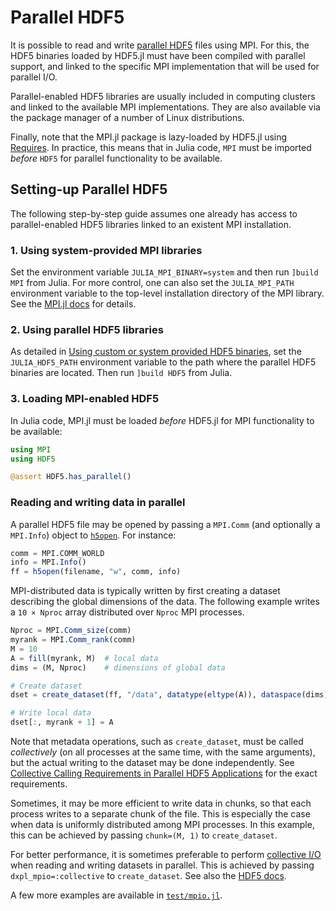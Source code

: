 # Parallel HDF5

It is possible to read and write [parallel
HDF5](https://portal.hdfgroup.org/display/HDF5/Parallel+HDF5) files using MPI.
For this, the HDF5 binaries loaded by HDF5.jl must have been compiled with
parallel support, and linked to the specific MPI implementation that will be used for parallel I/O.

Parallel-enabled HDF5 libraries are usually included in computing clusters and
linked to the available MPI implementations.
They are also available via the package manager of a number of Linux
distributions.

Finally, note that the MPI.jl package is lazy-loaded by HDF5.jl
using [Requires](https://github.com/JuliaPackaging/Requires.jl).
In practice, this means that in Julia code, `MPI` must be imported _before_
`HDF5` for parallel functionality to be available.

## Setting-up Parallel HDF5

The following step-by-step guide assumes one already has access to
parallel-enabled HDF5 libraries linked to an existent MPI installation.

### 1. Using system-provided MPI libraries

Set the environment variable `JULIA_MPI_BINARY=system` and then run
`]build MPI` from Julia.
For more control, one can also set the `JULIA_MPI_PATH` environment variable
to the top-level installation directory of the MPI library.
See the [MPI.jl
docs](https://juliaparallel.github.io/MPI.jl/stable/configuration/#Using-a-system-provided-MPI-1)
for details.

### 2. Using parallel HDF5 libraries

As detailed in [Using custom or system provided HDF5 binaries](@ref), set the
`JULIA_HDF5_PATH` environment variable to the path where the parallel HDF5
binaries are located.
Then run `]build HDF5` from Julia.

### 3. Loading MPI-enabled HDF5

In Julia code, MPI.jl must be loaded _before_ HDF5.jl for MPI functionality to
be available:

```julia
using MPI
using HDF5

@assert HDF5.has_parallel()
```

### Reading and writing data in parallel

A parallel HDF5 file may be opened by passing a `MPI.Comm` (and optionally a
`MPI.Info`) object to [`h5open`](@ref).
For instance:

```julia
comm = MPI.COMM_WORLD
info = MPI.Info()
ff = h5open(filename, "w", comm, info)
```

MPI-distributed data is typically written by first creating a dataset
describing the global dimensions of the data.
The following example writes a `10 × Nproc` array distributed over `Nproc` MPI
processes.

```julia
Nproc = MPI.Comm_size(comm)
myrank = MPI.Comm_rank(comm)
M = 10
A = fill(myrank, M)  # local data
dims = (M, Nproc)    # dimensions of global data

# Create dataset
dset = create_dataset(ff, "/data", datatype(eltype(A)), dataspace(dims))

# Write local data
dset[:, myrank + 1] = A
```

Note that metadata operations, such as `create_dataset`, must be called _collectively_ (on all processes at the same time, with the same arguments), but the actual writing to the dataset may be done independently. See [Collective Calling Requirements in Parallel HDF5 Applications](https://portal.hdfgroup.org/display/HDF5/Collective+Calling+Requirements+in+Parallel+HDF5+Applications) for the exact requirements.

Sometimes, it may be more efficient to write data in chunks, so that each
process writes to a separate chunk of the file.
This is especially the case when data is uniformly distributed among MPI
processes.
In this example, this can be achieved by passing `chunk=(M, 1)` to `create_dataset`.

For better performance, it is sometimes preferable to perform [collective
I/O](https://portal.hdfgroup.org/display/HDF5/Introduction+to+Parallel+HDF5)
when reading and writing datasets in parallel.
This is achieved by passing `dxpl_mpio=:collective` to `create_dataset`.
See also the [HDF5 docs](https://portal.hdfgroup.org/display/HDF5/H5P_SET_DXPL_MPIO).

A few more examples are available in [`test/mpio.jl`](https://github.com/JuliaIO/HDF5.jl/blob/master/test/mpio.jl).

